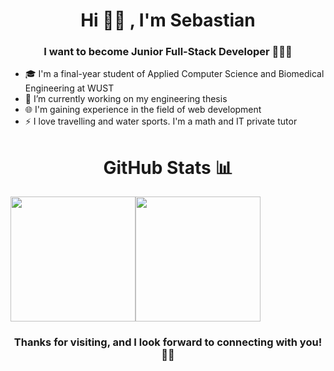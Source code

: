 <h1 align="center">Hi 👋🏼 , I'm Sebastian</h1>
<h3 align="center">I want to become Junior Full-Stack Developer 🧑🏼‍💻</h3>

- 🎓 I'm a final-year student of Applied Computer Science and Biomedical Engineering at WUST
- 📖 I’m currently working on my engineering thesis
- 🌐 I'm gaining experience in the field of web development
- ⚡ I love travelling and water sports. I'm a math and IT private tutor

<h1 align="center">GitHub Stats 📊</h1>
<div style="display:flex;flex-wrap:wrap;">
      <img src="https://github-readme-stats.vercel.app/api/top-langs/?username=sebo21cc21&langs_count=10&layout=compact&theme=aura" height="200" />
      <img src="https://github-readme-stats.vercel.app/api?username=sebo21cc21&theme=aura" height="200" />
</div>
<h3 align="center"> Thanks for visiting, and I look forward to connecting with you! 👋🏼 </h3>

